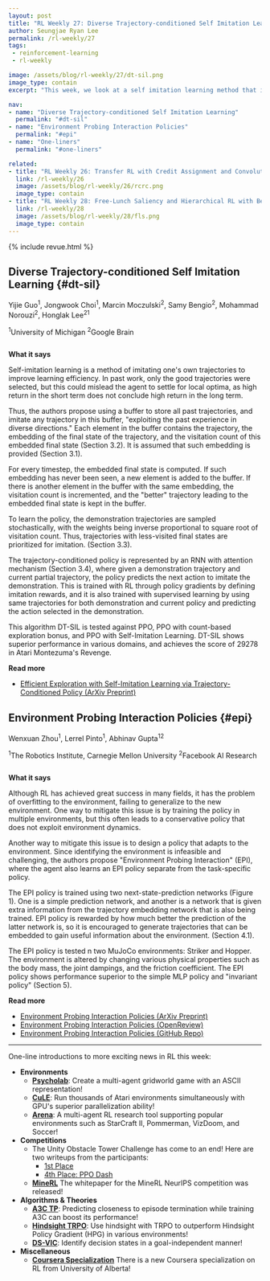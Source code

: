 ```yaml
---
layout: post
title: "RL Weekly 27: Diverse Trajectory-conditioned Self Imitation Learning and Environment Probing Interaction Policies"
author: Seungjae Ryan Lee
permalink: /rl-weekly/27
tags:
 - reinforcement-learning
 - rl-weekly

image: /assets/blog/rl-weekly/27/dt-sil.png
image_type: contain
excerpt: "This week, we look at a self imitation learning method that imitates diverse past experience for better exploration. We also summarize an environment probing policy that helps an agent adapt to different environments."

nav:
- name: "Diverse Trajectory-conditioned Self Imitation Learning"
  permalink: "#dt-sil"
- name: "Environment Probing Interaction Policies"
  permalink: "#epi"
- name: "One-liners"
  permalink: "#one-liners"

related:
- title: "RL Weekly 26: Transfer RL with Credit Assignment and Convolutional Reservoir Computing for World Models"
  link: /rl-weekly/26
  image: /assets/blog/rl-weekly/26/rcrc.png
  image_type: contain
- title: "RL Weekly 28: Free-Lunch Saliency and Hierarchical RL with Behavior Cloning"
  link: /rl-weekly/28
  image: /assets/blog/rl-weekly/28/fls.png
  image_type: contain
---
```



{% include revue.html %}


## Diverse Trajectory-conditioned Self Imitation Learning {#dt-sil}

<p class="authors" style="font-size: 1em">
Yijie Guo<sup>1</sup>,
Jongwook Choi<sup>1</sup>,
Marcin Moczulski<sup>2</sup>,
Samy Bengio<sup>2</sup>,
Mohammad Norouzi<sup>2</sup>,
Honglak Lee<sup>21</sup>
</p>
<p class="authors__institutions" style="font-size: 1em">
    <sup>1</sup>University of Michigan
    <sup>2</sup>Google Brain
</p>

<div class="w80">
  <img src="{{ absolute_url }}/assets/blog/rl-weekly/27/dt-sil.png" alt="">
</div>

**What it says**

Self-imitation learning is a method of imitating one's own trajectories to improve learning efficiency. In past work, only the good trajectories were selected, but this could mislead the agent to settle for local optima, as high return in the short term does not conclude high return in the long term.

Thus, the authors propose using a buffer to store all past trajectories, and imitate any trajectory in this buffer, "exploiting the past experience in diverse directions." Each element in the buffer contains the trajectory, the embedding of the final state of the trajectory, and the visitation count of this embedded final state (Section 3.2). It is assumed that such embedding is provided (Section 3.1).

For every timestep, the embedded final state is computed. If such embedding has never been seen, a new element is added to the buffer. If there is another element in the buffer with the same embedding, the visitation count is incremented, and the "better" trajectory leading to the embedded final state is kept in the buffer.

To learn the policy, the demonstration trajectories are sampled stochastically, with the weights being inverse proportional to square root of visitation count. Thus, trajectories with less-visited final states are prioritized for imitation. (Section 3.3).

The trajectory-conditioned policy is represented by an RNN with attention mechanism (Section 3.4), where given a demonstration trajectory and current partial trajectory, the policy predicts the next action to imitate the demonstration. This is trained with RL through policy gradients by defining imitation rewards, and it is also trained with supervised learning by using same trajectories for both demonstration and current policy and predicting the  action selected in the demonstration.

This algorithm DT-SIL is tested against PPO, PPO with count-based exploration bonus, and PPO with Self-Imitation Learning. DT-SIL shows superior performance in various domains, and achieves the score of 29278 in Atari Montezuma's Revenge.


**Read more**

- [Efficient Exploration with Self-Imitation Learning via Trajectory-Conditioned Policy (ArXiv Preprint)](https://arxiv.org/abs/1907.10247)







## Environment Probing Interaction Policies {#epi}

<p class="authors" style="font-size: 1em">
Wenxuan Zhou<sup>1</sup>,
Lerrel Pinto<sup>1</sup>,
Abhinav Gupta<sup>12</sup>
</p>
<p class="authors__institutions" style="font-size: 1em">
    <sup>1</sup>The Robotics Institute, Carnegie Mellon University
    <sup>2</sup>Facebook AI Research
</p>

<div class="w80">
  <img src="{{ absolute_url }}/assets/blog/rl-weekly/27/epi.png" alt="">
</div>

**What it says**

Although RL has achieved great success in many fields, it has the problem of overfitting to the environment, failing to generalize to the new environment. One way to mitigate this issue is by training the policy in multiple environments, but this often leads to a conservative policy that does not exploit environment dynamics.

Another way to mitigate this issue is to design a policy that adapts to the environment. Since identifying the environment is infeasible and challenging, the authors propose "Environment Probing Interaction" (EPI), where the agent also learns an EPI policy separate from the task-specific policy.

The EPI policy is trained using two next-state-prediction networks (Figure 1). One is a simple prediction network, and another is a network that is given extra information from the trajectory embedding network that is also being trained. EPI policy is rewarded by how much better the prediction of the latter network is, so it is encouraged to generate trajectories that can be embedded to gain useful information about the environment. (Section 4.1).

The EPI policy is tested n two MuJoCo environments: Striker and Hopper. The environment is altered by changing various physical properties such as the body mass, the joint dampings, and the friction coefficient. The EPI policy shows performance superior to the simple MLP policy and "invariant policy" (Section 5).


**Read more**

- [Environment Probing Interaction Policies (ArXiv Preprint)](https://arxiv.org/abs/1907.11740)
- [Environment Probing Interaction Policies (OpenReview)](https://openreview.net/forum?id=ryl8-3AcFX)
- [Environment Probing Interaction Policies (GitHub Repo)](https://github.com/Wenxuan-Zhou/EPI.git)



------

<div id="one-liners"></div>

One-line introductions to more exciting news in RL this week:

- **Environments**
  - [**Psycholab**](https://github.com/google-research/google-research/tree/master/psycholab): Create a multi-agent gridworld game with an ASCII representation!
  - [**CuLE**](https://arxiv.org/abs/1907.08467): Run thousands of Atari environments simultaneously with GPU's superior parallelization ability!
  - [**Arena**](https://arxiv.org/abs/1907.09467): A multi-agent RL research tool supporting popular environments such as StarCraft II, Pommerman, VizDoom, and Soccer!
- **Competitions**
  - The Unity Obstacle Tower Challenge has come to an end! Here are two writeups from the participants:
    - [1st Place](https://blog.aqnichol.com/2019/07/24/competing-in-the-obstacle-tower-challenge/)
    - [4th Place: PPO Dash](https://towardsdatascience.com/i-placed-4th-in-my-first-ai-competition-takeaways-from-the-unity-obstacle-tower-competition-794d3e6d3310#4167-33be8d61bdc2)
  - [**MineRL**](https://arxiv.org/abs/1907.13440) The whitepaper for the MineRL NeurIPS competition was released!
- **Algorithms & Theories**
  - [**A3C TP**](https://arxiv.org/abs/1907.10827): Predicting closeness to episode termination while training A3C can boost its performance!
  - [**Hindsight TRPO**](https://arxiv.org/abs/1907.12439): Use hindsight with TRPO to outperform Hindsight Policy Gradient (HPG) in various environments!
  - [**DS-VIC**](https://arxiv.org/abs/1907.10580): Identify decision states in a goal-independent manner!
- **Miscellaneous**
  - [**Coursera Specialization**](https://www.coursera.org/specializations/reinforcement-learning) There is a new Coursera specialization on RL from University of Alberta!
